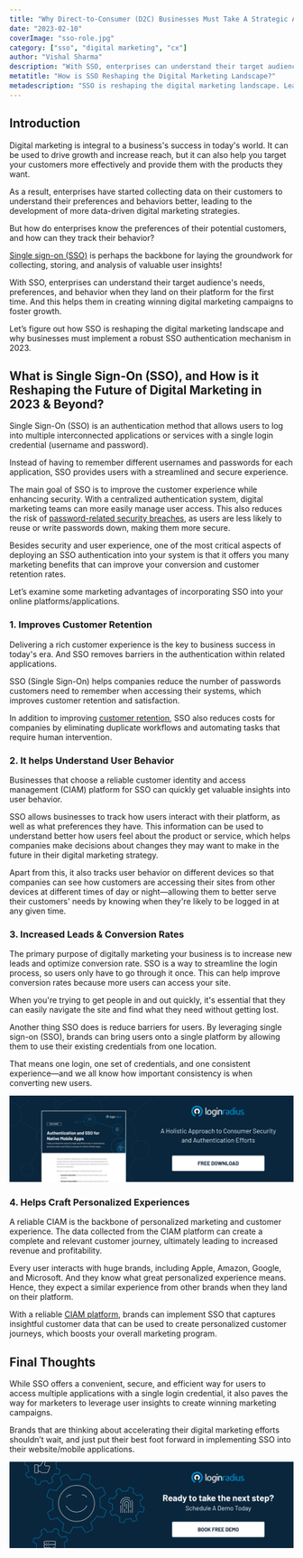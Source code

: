 ```yaml
---
title: "Why Direct-to-Consumer (D2C) Businesses Must Take A Strategic Approach To CIAM?"
date: "2023-02-10"
coverImage: "sso-role.jpg"
category: ["sso", "digital marketing", "cx"]
author: "Vishal Sharma"
description: "With SSO, enterprises can understand their target audience's needs, preferences, and behavior when they land on their platform for the first time. And this helps them in creating winning digital marketing campaigns to foster growth."
metatitle: "How is SSO Reshaping the Digital Marketing Landscape?"
metadescription: "SSO is reshaping the digital marketing landscape. Learn how the critical role of SSO in the digital marketing landscape is helping businesses foster growth."
---
```


## Introduction

Digital marketing is integral to a business's success in today's world. It can be used to drive growth and increase reach, but it can also help you target your customers more effectively and provide them with the products they want.

As a result, enterprises have started collecting data on their customers to understand their preferences and behaviors better, leading to the development of more data-driven digital marketing strategies.

But how do enterprises know the preferences of their potential customers, and how can they track their behavior? 

[Single sign-on (SSO)](https://www.loginradius.com/single-sign-on/) is perhaps the backbone for laying the groundwork for collecting, storing, and analysis of valuable user insights! 

With SSO, enterprises can understand their target audience's needs, preferences, and behavior when they land on their platform for the first time. And this helps them in creating winning digital marketing campaigns to foster growth. 

Let’s figure out how SSO is reshaping the digital marketing landscape and why businesses must implement a robust SSO authentication mechanism in 2023. 


## What is Single Sign-On (SSO), and How is it Reshaping the Future of Digital Marketing in 2023 & Beyond?

Single Sign-On (SSO) is an authentication method that allows users to log into multiple interconnected applications or services with a single login credential (username and password). 

Instead of having to remember different usernames and passwords for each application, SSO provides users with a streamlined and secure experience.

The main goal of SSO is to improve the customer experience while enhancing security. With a centralized authentication system, digital marketing teams can more easily manage user access. This also reduces the risk of [password-related security breaches](https://blog.loginradius.com/identity/common-vulnerabilities-password-based-login/), as users are less likely to reuse or write passwords down, making them more secure.

Besides security and user experience, one of the most critical aspects of deploying an SSO authentication into your system is that it offers you many marketing benefits that can improve your conversion and customer retention rates. 

Let’s examine some marketing advantages of incorporating SSO into your online platforms/applications. 


### 1. Improves Customer Retention 

Delivering a rich customer experience is the key to business success in today's era. And SSO removes barriers in the authentication within related applications.

SSO (Single Sign-On) helps companies reduce the number of passwords customers need to remember when accessing their systems, which improves customer retention and satisfaction.

In addition to improving [customer retention](https://blog.loginradius.com/growth/how-customer-retention-can-help-businesses-grow/), SSO also reduces costs for companies by eliminating duplicate workflows and automating tasks that require human intervention.


### 2. It helps Understand User Behavior 

Businesses that choose a reliable customer identity and access management (CIAM) platform for SSO can quickly get valuable insights into user behavior. 

SSO allows businesses to track how users interact with their platform, as well as what preferences they have. This information can be used to understand better how users feel about the product or service, which helps companies make decisions about changes they may want to make in the future in their digital marketing strategy.

Apart from this, it also tracks user behavior on different devices so that companies can see how customers are accessing their sites from other devices at different times of day or night—allowing them to better serve their customers' needs by knowing when they're likely to be logged in at any given time.


### 3. Increased Leads & Conversion Rates

The primary purpose of digitally marketing your business is to increase new leads and optimize conversion rate. SSO is a way to streamline the login process, so users only have to go through it once. This can help improve conversion rates because more users can access your site. 

When you're trying to get people in and out quickly, it's essential that they can easily navigate the site and find what they need without getting lost.

Another thing SSO does is reduce barriers for users. By leveraging single sign-on (SSO), brands can bring users onto a single platform by allowing them to use their existing credentials from one location.

That means one login, one set of credentials, and one consistent experience—and we all know how important consistency is when converting new users. 

[![native-ds](native-ds.png)](https://www.loginradius.com/resource/authentication-sso-native-mobile-apps-datasheet)


### 4. Helps Craft Personalized Experiences 

A reliable CIAM is the backbone of personalized marketing and customer experience. The data collected from the CIAM platform can create a complete and relevant customer journey, ultimately leading to increased revenue and profitability.

Every user interacts with huge brands, including Apple, Amazon, Google, and Microsoft. And they know what great personalized experience means. Hence, they expect a similar experience from other brands when they land on their platform. 

With a reliable [CIAM platform](https://www.loginradius.com/), brands can implement SSO that captures insightful customer data that can be used to create personalized customer journeys, which boosts your overall marketing program.


## Final Thoughts 

While SSO offers a convenient, secure, and efficient way for users to access multiple applications with a single login credential, it also paves the way for marketers to leverage user insights to create winning marketing campaigns. 

Brands that are thinking about accelerating their digital marketing efforts shouldn’t wait, and just put their best foot forward in implementing SSO into their website/mobile applications. 


[![book-a-demo-loginradius-banner](../../assets/book-a-demo-loginradius.png)](https://www.loginradius.com/book-a-demo/)